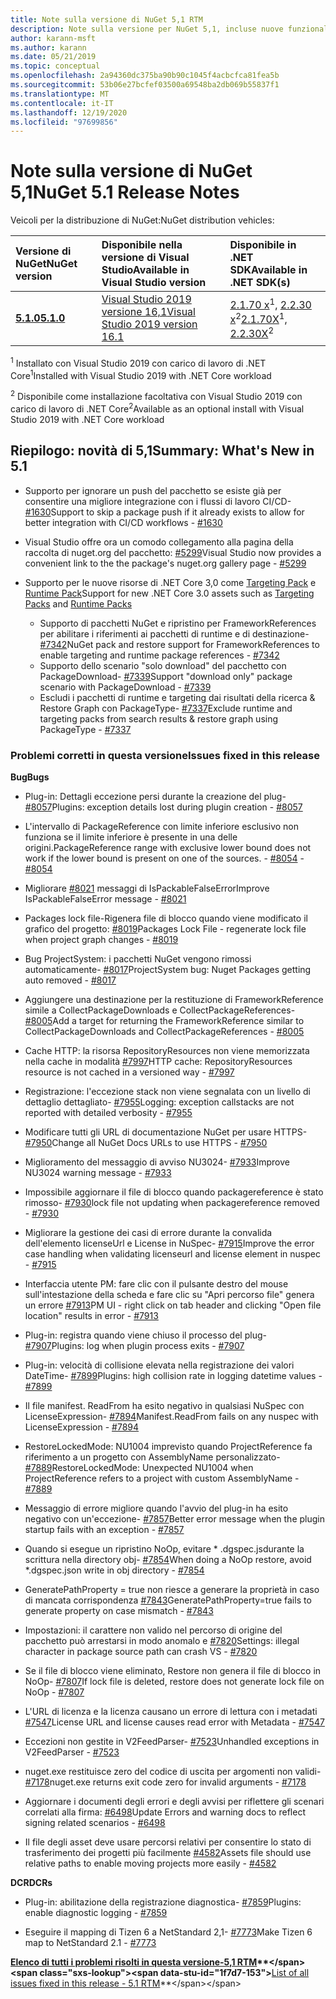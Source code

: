 ```yaml
---
title: Note sulla versione di NuGet 5,1 RTM
description: Note sulla versione per NuGet 5,1, incluse nuove funzionalità, correzioni di bug e DCR.
author: karann-msft
ms.author: karann
ms.date: 05/21/2019
ms.topic: conceptual
ms.openlocfilehash: 2a94360dc375ba90b90c1045f4acbcfca81fea5b
ms.sourcegitcommit: 53b06e27bcfef03500a69548ba2db069b55837f1
ms.translationtype: MT
ms.contentlocale: it-IT
ms.lasthandoff: 12/19/2020
ms.locfileid: "97699856"
---
```

# <a name="nuget-51-release-notes"></a><span data-ttu-id="1f7d7-103">Note sulla versione di NuGet 5,1</span><span class="sxs-lookup"><span data-stu-id="1f7d7-103">NuGet 5.1 Release Notes</span></span>

<span data-ttu-id="1f7d7-104">Veicoli per la distribuzione di NuGet:</span><span class="sxs-lookup"><span data-stu-id="1f7d7-104">NuGet distribution vehicles:</span></span>

| <span data-ttu-id="1f7d7-105">Versione di NuGet</span><span class="sxs-lookup"><span data-stu-id="1f7d7-105">NuGet version</span></span> | <span data-ttu-id="1f7d7-106">Disponibile nella versione di Visual Studio</span><span class="sxs-lookup"><span data-stu-id="1f7d7-106">Available in Visual Studio version</span></span>| <span data-ttu-id="1f7d7-107">Disponibile in .NET SDK</span><span class="sxs-lookup"><span data-stu-id="1f7d7-107">Available in .NET SDK(s)</span></span>|
|:---|:---|:---|
| [<span data-ttu-id="1f7d7-108">**5.1.0**</span><span class="sxs-lookup"><span data-stu-id="1f7d7-108">**5.1.0**</span></span>](https://nuget.org/downloads) | [<span data-ttu-id="1f7d7-109">Visual Studio 2019 versione 16,1</span><span class="sxs-lookup"><span data-stu-id="1f7d7-109">Visual Studio 2019 version 16.1</span></span>](https://visualstudio.microsoft.com/downloads/) | <span data-ttu-id="1f7d7-110">[2.1.70 x](https://dotnet.microsoft.com/download/dotnet-core/2.1)<sup>1</sup>, [2.2.30 x](https://dotnet.microsoft.com/download/dotnet-core/2.2)<sup>2</sup></span><span class="sxs-lookup"><span data-stu-id="1f7d7-110">[2.1.70X](https://dotnet.microsoft.com/download/dotnet-core/2.1)<sup>1</sup>, [2.2.30X](https://dotnet.microsoft.com/download/dotnet-core/2.2)<sup>2</sup></span></span> |

<span data-ttu-id="1f7d7-111"><sup>1</sup> Installato con Visual Studio 2019 con carico di lavoro di .NET Core</span><span class="sxs-lookup"><span data-stu-id="1f7d7-111"><sup>1</sup>Installed with Visual Studio 2019 with .NET Core workload</span></span> 

<span data-ttu-id="1f7d7-112"><sup>2</sup> Disponibile come installazione facoltativa con Visual Studio 2019 con carico di lavoro di .NET Core</span><span class="sxs-lookup"><span data-stu-id="1f7d7-112"><sup>2</sup>Available as an optional install with Visual Studio 2019 with .NET Core workload</span></span>

## <a name="summary-whats-new-in-51"></a><span data-ttu-id="1f7d7-113">Riepilogo: novità di 5,1</span><span class="sxs-lookup"><span data-stu-id="1f7d7-113">Summary: What's New in 5.1</span></span>

* <span data-ttu-id="1f7d7-114">Supporto per ignorare un push del pacchetto se esiste già per consentire una migliore integrazione con i flussi di lavoro CI/CD- [#1630](https://github.com/NuGet/Home/issues/1630#issuecomment-483461100)</span><span class="sxs-lookup"><span data-stu-id="1f7d7-114">Support to skip a package push if it already exists to allow for better integration with CI/CD workflows - [#1630](https://github.com/NuGet/Home/issues/1630#issuecomment-483461100)</span></span>

* <span data-ttu-id="1f7d7-115">Visual Studio offre ora un comodo collegamento alla pagina della raccolta di nuget.org del pacchetto: [#5299](https://github.com/NuGet/Home/issues/5299#issuecomment-494458510)</span><span class="sxs-lookup"><span data-stu-id="1f7d7-115">Visual Studio now provides a convenient link to the the package's nuget.org gallery page - [#5299](https://github.com/NuGet/Home/issues/5299#issuecomment-494458510)</span></span>

* <span data-ttu-id="1f7d7-116">Supporto per le nuove risorse di .NET Core 3,0 come [Targeting Pack](https://github.com/dotnet/cli/issues/10006) e [Runtime Pack](https://github.com/dotnet/cli/issues/10007)</span><span class="sxs-lookup"><span data-stu-id="1f7d7-116">Support for new .NET Core 3.0 assets such as [Targeting Packs](https://github.com/dotnet/cli/issues/10006) and [Runtime Packs](https://github.com/dotnet/cli/issues/10007)</span></span>
  * <span data-ttu-id="1f7d7-117">Supporto di pacchetti NuGet e ripristino per FrameworkReferences per abilitare i riferimenti ai pacchetti di runtime e di destinazione- [#7342](https://github.com/NuGet/Home/issues/7342)</span><span class="sxs-lookup"><span data-stu-id="1f7d7-117">NuGet pack and restore support for FrameworkReferences to enable targeting and runtime package references - [#7342](https://github.com/NuGet/Home/issues/7342)</span></span>
  * <span data-ttu-id="1f7d7-118">Supporto dello scenario "solo download" del pacchetto con PackageDownload- [#7339](https://github.com/NuGet/Home/issues/7339)</span><span class="sxs-lookup"><span data-stu-id="1f7d7-118">Support "download only" package scenario with PackageDownload - [#7339](https://github.com/NuGet/Home/issues/7339)</span></span>
  * <span data-ttu-id="1f7d7-119">Escludi i pacchetti di runtime e targeting dai risultati della ricerca & Restore Graph con PackageType- [#7337](https://github.com/NuGet/Home/issues/7337)</span><span class="sxs-lookup"><span data-stu-id="1f7d7-119">Exclude runtime and targeting packs from search results & restore graph using PackageType - [#7337](https://github.com/NuGet/Home/issues/7337)</span></span>

### <a name="issues-fixed-in-this-release"></a><span data-ttu-id="1f7d7-120">Problemi corretti in questa versione</span><span class="sxs-lookup"><span data-stu-id="1f7d7-120">Issues fixed in this release</span></span>

<span data-ttu-id="1f7d7-121">**Bug**</span><span class="sxs-lookup"><span data-stu-id="1f7d7-121">**Bugs**</span></span>

* <span data-ttu-id="1f7d7-122">Plug-in: Dettagli eccezione persi durante la creazione del plug- [#8057](https://github.com/NuGet/Home/issues/8057)</span><span class="sxs-lookup"><span data-stu-id="1f7d7-122">Plugins:  exception details lost during plugin creation - [#8057](https://github.com/NuGet/Home/issues/8057)</span></span>

* <span data-ttu-id="1f7d7-123">L'intervallo di PackageReference con limite inferiore esclusivo non funziona se il limite inferiore è presente in una delle origini.</span><span class="sxs-lookup"><span data-stu-id="1f7d7-123">PackageReference range with exclusive lower bound does not work if the lower bound is present on one of the sources.</span></span><span data-ttu-id="1f7d7-124"> - [#8054](https://github.com/NuGet/Home/issues/8054)</span><span class="sxs-lookup"><span data-stu-id="1f7d7-124"> - [#8054](https://github.com/NuGet/Home/issues/8054)</span></span>

* <span data-ttu-id="1f7d7-125">Migliorare [#8021](https://github.com/NuGet/Home/issues/8021) messaggi di IsPackableFalseError</span><span class="sxs-lookup"><span data-stu-id="1f7d7-125">Improve IsPackableFalseError message - [#8021](https://github.com/NuGet/Home/issues/8021)</span></span>

* <span data-ttu-id="1f7d7-126">Packages lock file-Rigenera file di blocco quando viene modificato il grafico del progetto: [#8019](https://github.com/NuGet/Home/issues/8019)</span><span class="sxs-lookup"><span data-stu-id="1f7d7-126">Packages Lock File - regenerate lock file when project graph changes - [#8019](https://github.com/NuGet/Home/issues/8019)</span></span>

* <span data-ttu-id="1f7d7-127">Bug ProjectSystem: i pacchetti NuGet vengono rimossi automaticamente- [#8017](https://github.com/NuGet/Home/issues/8017)</span><span class="sxs-lookup"><span data-stu-id="1f7d7-127">ProjectSystem bug: Nuget Packages getting auto removed - [#8017](https://github.com/NuGet/Home/issues/8017)</span></span>

* <span data-ttu-id="1f7d7-128">Aggiungere una destinazione per la restituzione di FrameworkReference simile a CollectPackageDownloads e CollectPackageReferences- [#8005](https://github.com/NuGet/Home/issues/8005)</span><span class="sxs-lookup"><span data-stu-id="1f7d7-128">Add a target for returning the FrameworkReference similar to CollectPackageDownloads and CollectPackageReferences - [#8005](https://github.com/NuGet/Home/issues/8005)</span></span>

* <span data-ttu-id="1f7d7-129">Cache HTTP: la risorsa RepositoryResources non viene memorizzata nella cache in modalità [#7997](https://github.com/NuGet/Home/issues/7997)</span><span class="sxs-lookup"><span data-stu-id="1f7d7-129">HTTP cache:  RepositoryResources resource is not cached in a versioned way - [#7997](https://github.com/NuGet/Home/issues/7997)</span></span>

* <span data-ttu-id="1f7d7-130">Registrazione: l'eccezione stack non viene segnalata con un livello di dettaglio dettagliato- [#7955](https://github.com/NuGet/Home/issues/7955)</span><span class="sxs-lookup"><span data-stu-id="1f7d7-130">Logging:  exception callstacks are not reported with detailed verbosity - [#7955](https://github.com/NuGet/Home/issues/7955)</span></span>

* <span data-ttu-id="1f7d7-131">Modificare tutti gli URL di documentazione NuGet per usare HTTPS- [#7950](https://github.com/NuGet/Home/issues/7950)</span><span class="sxs-lookup"><span data-stu-id="1f7d7-131">Change all NuGet Docs URLs to use HTTPS - [#7950](https://github.com/NuGet/Home/issues/7950)</span></span>

* <span data-ttu-id="1f7d7-132">Miglioramento del messaggio di avviso NU3024- [#7933](https://github.com/NuGet/Home/issues/7933)</span><span class="sxs-lookup"><span data-stu-id="1f7d7-132">Improve NU3024 warning message - [#7933](https://github.com/NuGet/Home/issues/7933)</span></span>

* <span data-ttu-id="1f7d7-133">Impossibile aggiornare il file di blocco quando packagereference è stato rimosso- [#7930](https://github.com/NuGet/Home/issues/7930)</span><span class="sxs-lookup"><span data-stu-id="1f7d7-133">lock file not updating when packagereference removed - [#7930](https://github.com/NuGet/Home/issues/7930)</span></span>

* <span data-ttu-id="1f7d7-134">Migliorare la gestione dei casi di errore durante la convalida dell'elemento licenseUrl e License in NuSpec- [#7915](https://github.com/NuGet/Home/issues/7915)</span><span class="sxs-lookup"><span data-stu-id="1f7d7-134">Improve the error case handling when validating licenseurl and license element in nuspec - [#7915](https://github.com/NuGet/Home/issues/7915)</span></span>

* <span data-ttu-id="1f7d7-135">Interfaccia utente PM: fare clic con il pulsante destro del mouse sull'intestazione della scheda e fare clic su "Apri percorso file" genera un errore [#7913](https://github.com/NuGet/Home/issues/7913)</span><span class="sxs-lookup"><span data-stu-id="1f7d7-135">PM UI - right click on tab header and clicking "Open file location" results in error - [#7913](https://github.com/NuGet/Home/issues/7913)</span></span>

* <span data-ttu-id="1f7d7-136">Plug-in: registra quando viene chiuso il processo del plug- [#7907](https://github.com/NuGet/Home/issues/7907)</span><span class="sxs-lookup"><span data-stu-id="1f7d7-136">Plugins:  log when plugin process exits - [#7907](https://github.com/NuGet/Home/issues/7907)</span></span>

* <span data-ttu-id="1f7d7-137">Plug-in: velocità di collisione elevata nella registrazione dei valori DateTime- [#7899](https://github.com/NuGet/Home/issues/7899)</span><span class="sxs-lookup"><span data-stu-id="1f7d7-137">Plugins:  high collision rate in logging datetime values - [#7899](https://github.com/NuGet/Home/issues/7899)</span></span>

* <span data-ttu-id="1f7d7-138">Il file manifest. ReadFrom ha esito negativo in qualsiasi NuSpec con LicenseExpression- [#7894](https://github.com/NuGet/Home/issues/7894)</span><span class="sxs-lookup"><span data-stu-id="1f7d7-138">Manifest.ReadFrom fails on any nuspec with LicenseExpression - [#7894](https://github.com/NuGet/Home/issues/7894)</span></span>

* <span data-ttu-id="1f7d7-139">RestoreLockedMode: NU1004 imprevisto quando ProjectReference fa riferimento a un progetto con AssemblyName personalizzato- [#7889](https://github.com/NuGet/Home/issues/7889)</span><span class="sxs-lookup"><span data-stu-id="1f7d7-139">RestoreLockedMode: Unexpected NU1004 when ProjectReference refers to a project with custom AssemblyName - [#7889](https://github.com/NuGet/Home/issues/7889)</span></span>

* <span data-ttu-id="1f7d7-140">Messaggio di errore migliore quando l'avvio del plug-in ha esito negativo con un'eccezione- [#7857](https://github.com/NuGet/Home/issues/7857)</span><span class="sxs-lookup"><span data-stu-id="1f7d7-140">Better error message when the plugin startup fails with an exception - [#7857](https://github.com/NuGet/Home/issues/7857)</span></span>

* <span data-ttu-id="1f7d7-141">Quando si esegue un ripristino NoOp, evitare \* .dgspec.jsdurante la scrittura nella directory obj- [#7854](https://github.com/NuGet/Home/issues/7854)</span><span class="sxs-lookup"><span data-stu-id="1f7d7-141">When doing a NoOp restore, avoid \*.dgspec.json write in obj directory - [#7854](https://github.com/NuGet/Home/issues/7854)</span></span>

* <span data-ttu-id="1f7d7-142">GeneratePathProperty = true non riesce a generare la proprietà in caso di mancata corrispondenza [#7843](https://github.com/NuGet/Home/issues/7843)</span><span class="sxs-lookup"><span data-stu-id="1f7d7-142">GeneratePathProperty=true fails to generate property on case mismatch - [#7843](https://github.com/NuGet/Home/issues/7843)</span></span>

* <span data-ttu-id="1f7d7-143">Impostazioni: il carattere non valido nel percorso di origine del pacchetto può arrestarsi in modo anomalo e [#7820](https://github.com/NuGet/Home/issues/7820)</span><span class="sxs-lookup"><span data-stu-id="1f7d7-143">Settings:  illegal character in package source path can crash VS - [#7820](https://github.com/NuGet/Home/issues/7820)</span></span>

* <span data-ttu-id="1f7d7-144">Se il file di blocco viene eliminato, Restore non genera il file di blocco in NoOp- [#7807](https://github.com/NuGet/Home/issues/7807)</span><span class="sxs-lookup"><span data-stu-id="1f7d7-144">If lock file is deleted, restore does not generate lock file on NoOp  - [#7807](https://github.com/NuGet/Home/issues/7807)</span></span>

* <span data-ttu-id="1f7d7-145">L'URL di licenza e la licenza causano un errore di lettura con i metadati [#7547](https://github.com/NuGet/Home/issues/7547)</span><span class="sxs-lookup"><span data-stu-id="1f7d7-145">License URL and license causes read error with Metadata - [#7547](https://github.com/NuGet/Home/issues/7547)</span></span>

* <span data-ttu-id="1f7d7-146">Eccezioni non gestite in V2FeedParser- [#7523](https://github.com/NuGet/Home/issues/7523)</span><span class="sxs-lookup"><span data-stu-id="1f7d7-146">Unhandled exceptions in V2FeedParser - [#7523](https://github.com/NuGet/Home/issues/7523)</span></span>

* <span data-ttu-id="1f7d7-147">nuget.exe restituisce zero del codice di uscita per argomenti non validi- [#7178](https://github.com/NuGet/Home/issues/7178)</span><span class="sxs-lookup"><span data-stu-id="1f7d7-147">nuget.exe returns exit code zero for invalid arguments - [#7178](https://github.com/NuGet/Home/issues/7178)</span></span>

* <span data-ttu-id="1f7d7-148">Aggiornare i documenti degli errori e degli avvisi per riflettere gli scenari correlati alla firma: [#6498](https://github.com/NuGet/Home/issues/6498)</span><span class="sxs-lookup"><span data-stu-id="1f7d7-148">Update Errors and warning docs to reflect signing related scenarios - [#6498](https://github.com/NuGet/Home/issues/6498)</span></span>

* <span data-ttu-id="1f7d7-149">Il file degli asset deve usare percorsi relativi per consentire lo stato di trasferimento dei progetti più facilmente [#4582](https://github.com/NuGet/Home/issues/4582)</span><span class="sxs-lookup"><span data-stu-id="1f7d7-149">Assets file should use relative paths to enable moving projects more easily - [#4582](https://github.com/NuGet/Home/issues/4582)</span></span>

<span data-ttu-id="1f7d7-150">**DCR**</span><span class="sxs-lookup"><span data-stu-id="1f7d7-150">**DCRs**</span></span>

* <span data-ttu-id="1f7d7-151">Plug-in: abilitazione della registrazione diagnostica- [#7859](https://github.com/NuGet/Home/issues/7859)</span><span class="sxs-lookup"><span data-stu-id="1f7d7-151">Plugins:  enable diagnostic logging - [#7859](https://github.com/NuGet/Home/issues/7859)</span></span>

* <span data-ttu-id="1f7d7-152">Eseguire il mapping di Tizen 6 a NetStandard 2,1- [#7773](https://github.com/NuGet/Home/issues/7773)</span><span class="sxs-lookup"><span data-stu-id="1f7d7-152">Make Tizen 6 map to NetStandard 2.1 - [#7773](https://github.com/NuGet/Home/issues/7773)</span></span>

<span data-ttu-id="1f7d7-153">**[Elenco di tutti i problemi risolti in questa versione-5,1 RTM](https://github.com/nuget/home/issues?q=is%3Aissue+is%3Aclosed+milestone%3A%225.1")**</span><span class="sxs-lookup"><span data-stu-id="1f7d7-153">**[List of all issues fixed in this release - 5.1 RTM](https://github.com/nuget/home/issues?q=is%3Aissue+is%3Aclosed+milestone%3A%225.1")**</span></span>
